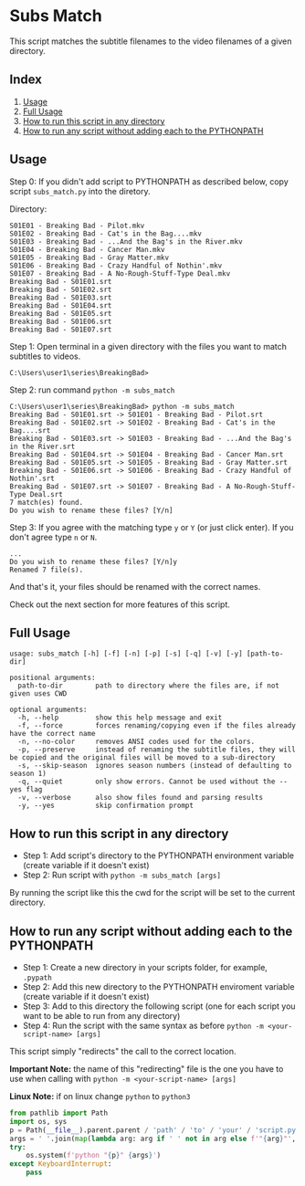 # Subs Match

This script matches the subtitle filenames to the video filenames of a given directory.

## Index
1. [Usage](#usage)
1. [Full Usage](#full-usage)
1. [How to run this script in any directory](#how-to-run-this-script-in-any-directory)
1. [How to run any script without adding each to the PYTHONPATH](#how-to-run-any-script-without-adding-each-to-the-pythonpath)

## Usage

Step 0: If you didn't add script to PYTHONPATH as described below, copy script `subs_match.py` into the diretory.

Directory:
```
S01E01 - Breaking Bad - Pilot.mkv
S01E02 - Breaking Bad - Cat's in the Bag....mkv
S01E03 - Breaking Bad - ...And the Bag's in the River.mkv
S01E04 - Breaking Bad - Cancer Man.mkv
S01E05 - Breaking Bad - Gray Matter.mkv
S01E06 - Breaking Bad - Crazy Handful of Nothin'.mkv
S01E07 - Breaking Bad - A No-Rough-Stuff-Type Deal.mkv
Breaking Bad - S01E01.srt
Breaking Bad - S01E02.srt
Breaking Bad - S01E03.srt
Breaking Bad - S01E04.srt
Breaking Bad - S01E05.srt
Breaking Bad - S01E06.srt
Breaking Bad - S01E07.srt
```

Step 1: Open terminal in a given directory with the files you want to match subtitles to videos.

```
C:\Users\user1\series\BreakingBad>
```

Step 2: run command `python -m subs_match`

```
C:\Users\user1\series\BreakingBad> python -m subs_match
Breaking Bad - S01E01.srt -> S01E01 - Breaking Bad - Pilot.srt
Breaking Bad - S01E02.srt -> S01E02 - Breaking Bad - Cat's in the Bag....srt
Breaking Bad - S01E03.srt -> S01E03 - Breaking Bad - ...And the Bag's in the River.srt
Breaking Bad - S01E04.srt -> S01E04 - Breaking Bad - Cancer Man.srt
Breaking Bad - S01E05.srt -> S01E05 - Breaking Bad - Gray Matter.srt
Breaking Bad - S01E06.srt -> S01E06 - Breaking Bad - Crazy Handful of Nothin'.srt
Breaking Bad - S01E07.srt -> S01E07 - Breaking Bad - A No-Rough-Stuff-Type Deal.srt
7 match(es) found.
Do you wish to rename these files? [Y/n]
```

Step 3: If you agree with the matching type `y` or `Y` (or just click enter). If you don't agree type `n` or `N`.

```
...
Do you wish to rename these files? [Y/n]y
Renamed 7 file(s).
```

And that's it, your files should be renamed with the correct names.

Check out the next section for more features of this script.

## Full Usage

```
usage: subs_match [-h] [-f] [-n] [-p] [-s] [-q] [-v] [-y] [path-to-dir]

positional arguments:
  path-to-dir        path to directory where the files are, if not given uses CWD

optional arguments:
  -h, --help         show this help message and exit
  -f, --force        forces renaming/copying even if the files already have the correct name
  -n, --no-color     removes ANSI codes used for the colors.
  -p, --preserve     instead of renaming the subtitle files, they will be copied and the original files will be moved to a sub-directory
  -s, --skip-season  ignores season numbers (instead of defaulting to season 1)
  -q, --quiet        only show errors. Cannot be used without the --yes flag
  -v, --verbose      also show files found and parsing results
  -y, --yes          skip confirmation prompt
```

## How to run this script in any directory

- Step 1: Add script's directory to the PYTHONPATH environment variable (create variable if it doesn't exist)
- Step 2: Run script with `python -m subs_match [args]`

By running the script like this the cwd for the script will be set to the current directory.

## How to run any script without adding each to the PYTHONPATH

- Step 1: Create a new directory in your scripts folder, for example, `.pypath`
- Step 2: Add this new directory to the PYTHONPATH enviroment variable (create variable if it doesn't exist)
- Step 3: Add to this directory the following script (one for each script you want to be able to run from any directory)
- Step 4: Run the script with the same syntax as before `python -m <your-script-name> [args]`

This script simply "redirects" the call to the correct location.

**Important Note:** the name of this "redirecting" file is the one you have to use when calling with `python -m <your-script-name> [args]`

**Linux Note:** if on linux change `python` to `python3`
```py
from pathlib import Path
import os, sys
p = Path(__file__).parent.parent / 'path' / 'to' / 'your' / 'script.py'
args = ' '.join(map(lambda arg: arg if ' ' not in arg else f'"{arg}"', sys.argv[1:]))
try:
    os.system(f'python "{p}" {args}')
except KeyboardInterrupt:
    pass
```

